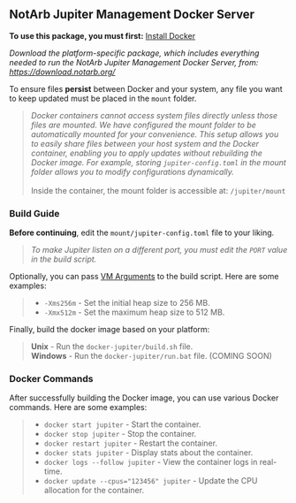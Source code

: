 ## NotArb Jupiter Management Docker Server
**To use this package, you must first:** [Install Docker](https://docs.docker.com/engine/install/)

_Download the platform-specific package, which includes everything needed to run the NotArb Jupiter Management Docker Server, from: https://download.notarb.org/_

To ensure files **persist** between Docker and your system, any file you want to keep updated must be placed in the `mount` folder.
> _Docker containers cannot access system files directly unless those files are mounted. We have configured the mount folder to be automatically mounted for your convenience. This setup allows you to easily share files between your host system and the Docker container, enabling you to apply updates without rebuilding the Docker image. For example, storing `jupiter-config.toml` in the mount folder allows you to modify configurations dynamically._<br><br>
> Inside the container, the mount folder is accessible at: `/jupiter/mount`

### Build Guide
**Before continuing**, edit the `mount/jupiter-config.toml` file to your liking.

> _To make Jupiter listen on a different port, you must edit the `PORT` value in the build script._

Optionally, you can pass [VM Arguments](https://docs.oracle.com/en/java/javase/22/docs/specs/man/java.html#standard-options-for-java) to the build script. Here are some examples:
> - `-Xms256m` - Set the initial heap size to 256 MB.
> - `-Xmx512m` - Set the maximum heap size to 512 MB.

Finally, build the docker image based on your platform:

> **Unix** - Run the `docker-jupiter/build.sh` file.<br>
> **Windows** - Run the `docker-jupiter/run.bat` file. (COMING SOON)

### Docker Commands
After successfully building the Docker image, you can use various Docker commands. Here are some examples:
> - `docker start jupiter` - Start the container.
> - `docker stop jupiter` - Stop the container.
> - `docker restart jupiter` - Restart the container.
> - `docker stats jupiter` - Display stats about the container.
> - `docker logs --follow jupiter` - View the container logs in real-time.
> - `docker update --cpus="123456" jupiter` - Update the CPU allocation for the container.